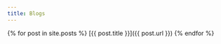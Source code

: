 ```yaml
---
title: Blogs
---
```



{% for post in site.posts %}
  [{{ post.title }}]({{ post.url }})
{% endfor %}

